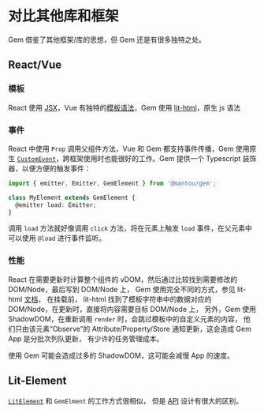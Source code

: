 # 对比其他库和框架

Gem 借鉴了其他框架/库的思想，但 Gem 还是有很多独特之处。

## React/Vue

### 模板

React 使用 [JSX](https://reactjs.org/docs/introducing-jsx.html)，Vue 有独特的[模板语法](https://vuejs.org/v2/guide/syntax.html)，Gem 使用 [lit-html](https://github.com/Polymer/lit-html)，原生 js 语法

### 事件

React 中使用 `Prop` 调用父组件方法，Vue 和 Gem 都支持事件传播，Gem 使用原生 [`CustomEvent`](https://developer.mozilla.org/en-US/docs/Web/API/CustomEvent/CustomEvent)，跨框架使用时也能很好的工作。Gem 提供一个 Typescript 装饰器，以便方便的触发事件：

```ts
import { emitter, Emitter, GemElement } from '@mantou/gem';

class MyElement extends GemElement {
  @emitter load: Emitter;
}
```

调用 `load` 方法就好像调用 `click` 方法，将在元素上触发 `load` 事件，在父元素中可以使用 `@load` 进行事件监听。

### 性能

React 在需要更新时计算整个组件的 vDOM，然后通过比较找到需要修改的 DOM/Node，最后写到 DOM/Node 上，
Gem 使用完全不同的方式，参见 lit-html [文档](https://github.com/Polymer/lit-html/wiki/How-it-Works)，
在挂载前， lit-html 找到了模板字符串中的数据对应的 DOM/Node，在更新时，直接将内容需要目标 DOM/Node 上，
另外，Gem 使用 ShadowDOM，在重新调用 `render` 时，会跳过模板中的自定义元素的内容，
他们只由该元素“Observe”的 Attribute/Property/Store 通知更新，这会造成 Gem App 是分批次列队更新，
有少许的任务管理成本。

使用 Gem 可能会造成过多的 ShadowDOM，这可能会减慢 App 的速度。

## Lit-Element

[`LitElement`](https://lit-element.polymer-project.org/) 和 `GemElment` 的工作方式很相似，
但是 [API](../002-API/) 设计有很大的区别。
